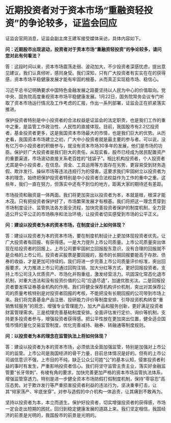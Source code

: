 # 近期投资者对于资本市场“重融资轻投资”的争论较多，证监会回应

证监会官网消息，证监会副主席王建军接受媒体采访，具体内容如下。

**问：近期股市出现波动，投资者对于资本市场“重融资轻投资”的争论较多，请问您对此有何看法？**

答：这段时间以来，资本市场震荡走弱、波动加大，不少投资者深感忧虑，提出意见建议，我们认真倾听，感同身受。我们深知，只有广大投资者有实实在在的获得感，资本市场平稳健康发展才能有牢固的根基，从而真正实现稳市场、稳信心。

习近平总书记明确要求中国特色金融发展之路要坚持以人民为中心的价值取向。党中央、国务院高度重视资本市场平稳健康发展。1月22日，国务院常务会议专门听取了资本市场运行情况及工作考虑的汇报，作出一系列部署，证监会正在抓紧落实推进。

保护投资者特别是中小投资者的合法权益是证监会的法定职责，也是我们工作的重中之重，是监管工作政治性、人民性的直接体现。目前，我国股市有2.2亿投资者，基金投资者更多，这是我国资本市场最大的市情，也是我们巨大的优势。从历史看，我国资本市场建立之初，广大中小投资者就是最主要的参与者。可以说，没有亿万中小投资者的积极参与，就没有资本市场30多年的发展，他们是市场的功臣。保护好广大投资者是我们巨大的责任。从现实看，股市已经成为居民配置资产的重要渠道，市场波动直接关系老百姓的“钱袋子”。相比机构投资者，个人投资者尤其是中小投资者，在信息、资金、工具运用等方面存在劣势，更容易受到财务造假、欺诈发行、操纵市场等违法违规行为的侵害。这要求我们牢固树立以投资者为本的理念，始终把保护投资者特别是中小投资者合法权益作为工作的重中之重。这些年，我们一直在努力，但落实中还有不到位的地方，距离大家的期待还有差距。

市场投资和融资是一体两面。我们将更加突出以投资者为本，本就是根，根深才能木茂。只有把投资者保护好了，市场繁荣发展才有根基。我们将把这一理念贯穿到市场制度设计、监管执法各方面全流程，加快完善投资者保护的制度机制，全力营造公开公平公正的市场秩序和法治环境，让投资者切实感受到市场的公平正义。

**问：建设以投资者为本的资本市场，在制度设计上如何体现？**

答：建设以投资者为本的资本市场，要在制度机制设计上更加体现投资者优先，让广大投资者有回报、有获得感。一是大力提升上市公司质量。上市公司质量突出体现在给投资者的回报上。上市公司要牢固树立回报股东意识，没有合理的回报就不是合格的上市公司。投资者买股票是要回报的，股市的长期回报要能高于存款、债券的收益，才是更加可持续的。我们将进一步完善上市公司质量评价标准，突出回报要求，大力推进上市公司通过回购注销、加大分红等方式，更好回报投资者。支持上市公司注入优质资产、市场化并购重组，激发经营活力。巩固深化常态化退市机制，对重大违法和没有投资价值的公司“应退尽退”，加速优胜劣汰。二是回报投资者要发挥证券基金机构的作用。我们将健全保荐机构评价机制，突出对其保荐公司的质量考核特别是对投资者回报的考核，不能把没有长期回报的公司带到市场上来。我们将完善基金产品注册、投研能力评价等制度安排，引导投资机构转变“重销售轻服务”的观念，增强专业管理能力，加大产品和服务创新，更好满足投资者财富管理需求。三是梳理完善基础制度安排。全面评估发行定价、询价等机制，支持更多投资者参与，增强投资者获得感。把公平性放在更加突出位置，健全适合国情市情的量化交易监管制度，优化完善减持、融券、转融通等制度规则。

**问：以投资者为本的理念在监管执法上将如何体现？**

答：建设以投资者为本的资本市场，必须依法全面加强监管，特别是加强对上市公司的监管。上市公司是我国经济的骨干力量，目前总体情况是好的。但有的上市公司诚信意识不强，上市目的不纯，缺乏公众公司姓“公”的基本认知，侵害投资者利益的事时有发生，严重影响投资者信心。我们将坚守监管主责主业，落实好金融监管要“长牙带刺”、有棱有角的要求，加快完善更加严格的资本市场监管执法体系，增强监管穿透力。特别是进一步健全资本市场防假打假制度机制，保持“零容忍”高压态势。对于欺诈发行等严重损害投资者利益的违法行为，坚决重拳打击，让其“倾家荡产、牢底坐穿”。对参与造假的中介机构一体追责，让其痛到不敢再为。

坚持以投资者为本，本立而道生。保护好投资者，切实增强投资者的获得感，市场一定会走出短期的困扰，回归到稳定健康发展的道路上来。我们坚定相信，我国经济的前景是光明的，我国股市的前景是光明的。

